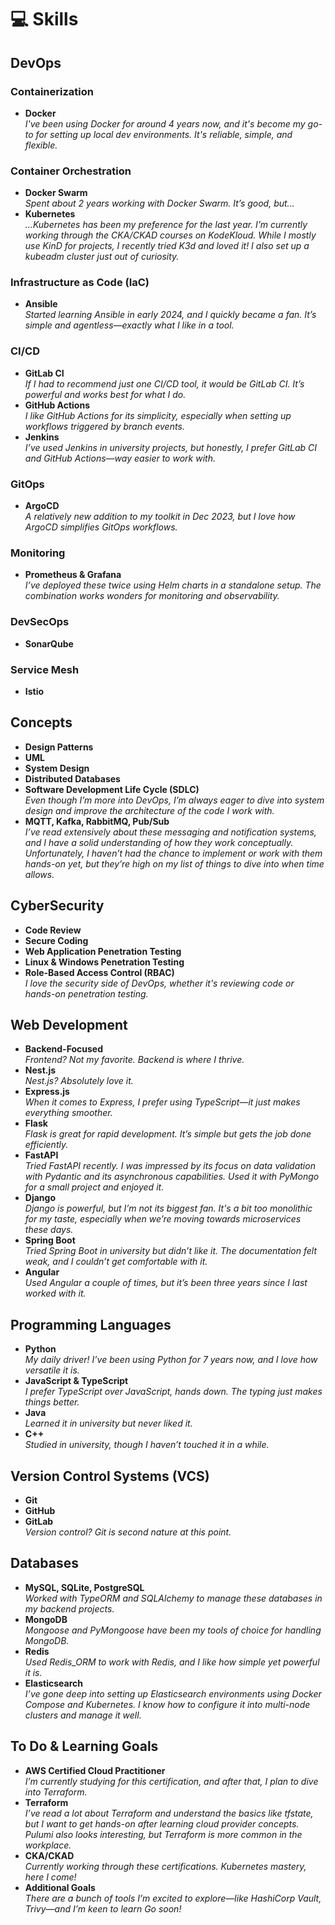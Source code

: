 # 💻 Skills

## DevOps

### Containerization
- **Docker**  
  *I've been using Docker for around 4 years now, and it's become my go-to for setting up local dev environments. It's reliable, simple, and flexible.*

### Container Orchestration
- **Docker Swarm**  
  *Spent about 2 years working with Docker Swarm. It’s good, but...*
- **Kubernetes**  
  *...Kubernetes has been my preference for the last year. I’m currently working through the CKA/CKAD courses on KodeKloud. While I mostly use KinD for projects, I recently tried K3d and loved it! I also set up a kubeadm cluster just out of curiosity.*

### Infrastructure as Code (IaC)
- **Ansible**  
  *Started learning Ansible in early 2024, and I quickly became a fan. It’s simple and agentless—exactly what I like in a tool.*

### CI/CD
- **GitLab CI**  
  *If I had to recommend just one CI/CD tool, it would be GitLab CI. It’s powerful and works best for what I do.*
- **GitHub Actions**  
  *I like GitHub Actions for its simplicity, especially when setting up workflows triggered by branch events.*
- **Jenkins**  
  *I’ve used Jenkins in university projects, but honestly, I prefer GitLab CI and GitHub Actions—way easier to work with.*

### GitOps
- **ArgoCD**  
  *A relatively new addition to my toolkit in Dec 2023, but I love how ArgoCD simplifies GitOps workflows.*

### Monitoring
- **Prometheus & Grafana**  
  *I’ve deployed these twice using Helm charts in a standalone setup. The combination works wonders for monitoring and observability.*

### DevSecOps
- **SonarQube**  

### Service Mesh
- **Istio**  

## Concepts
- **Design Patterns**  
- **UML**  
- **System Design**  
- **Distributed Databases**  
- **Software Development Life Cycle (SDLC)**  
  *Even though I’m more into DevOps, I’m always eager to dive into system design and improve the architecture of the code I work with.*
- **MQTT, Kafka, RabbitMQ, Pub/Sub**  
  *I’ve read extensively about these messaging and notification systems, and I have a solid understanding of how they work conceptually. Unfortunately, I haven’t had the chance to implement or work with them hands-on yet, but they’re high on my list of things to dive into when time allows.*
 

## CyberSecurity
- **Code Review**  
- **Secure Coding**  
- **Web Application Penetration Testing**  
- **Linux & Windows Penetration Testing**  
- **Role-Based Access Control (RBAC)**  
  *I love the security side of DevOps, whether it's reviewing code or hands-on penetration testing.*

## Web Development
- **Backend-Focused**  
  *Frontend? Not my favorite. Backend is where I thrive.*
- **Nest.js**  
  *Nest.js? Absolutely love it.*
- **Express.js**  
  *When it comes to Express, I prefer using TypeScript—it just makes everything smoother.*
- **Flask**  
  *Flask is great for rapid development. It’s simple but gets the job done efficiently.*
- **FastAPI**  
  *Tried FastAPI recently. I was impressed by its focus on data validation with Pydantic and its asynchronous capabilities. Used it with PyMongo for a small project and enjoyed it.*
- **Django**  
  *Django is powerful, but I’m not its biggest fan. It's a bit too monolithic for my taste, especially when we’re moving towards microservices these days.*
- **Spring Boot**  
  *Tried Spring Boot in university but didn’t like it. The documentation felt weak, and I couldn’t get comfortable with it.*
- **Angular**  
  *Used Angular a couple of times, but it’s been three years since I last worked with it.*

## Programming Languages
- **Python**  
  *My daily driver! I’ve been using Python for 7 years now, and I love how versatile it is.*
- **JavaScript & TypeScript**  
  *I prefer TypeScript over JavaScript, hands down. The typing just makes things better.*
- **Java**  
  *Learned it in university but never liked it.*
- **C++**  
  *Studied in university, though I haven’t touched it in a while.*

## Version Control Systems (VCS)
- **Git**  
- **GitHub**  
- **GitLab**  
  *Version control? Git is second nature at this point.*

## Databases
- **MySQL, SQLite, PostgreSQL**  
  *Worked with TypeORM and SQLAlchemy to manage these databases in my backend projects.*
- **MongoDB**  
  *Mongoose and PyMongoose have been my tools of choice for handling MongoDB.*
- **Redis**  
  *Used Redis_ORM to work with Redis, and I like how simple yet powerful it is.*
- **Elasticsearch**  
  *I’ve gone deep into setting up Elasticsearch environments using Docker Compose and Kubernetes. I know how to configure it into multi-node clusters and manage it well.*

## To Do & Learning Goals
- **AWS Certified Cloud Practitioner**  
  *I’m currently studying for this certification, and after that, I plan to dive into Terraform.*
- **Terraform**  
  *I’ve read a lot about Terraform and understand the basics like tfstate, but I want to get hands-on after learning cloud provider concepts. Pulumi also looks interesting, but Terraform is more common in the workplace.*
- **CKA/CKAD**  
  *Currently working through these certifications. Kubernetes mastery, here I come!*
- **Additional Goals**  
  *There are a bunch of tools I’m excited to explore—like HashiCorp Vault, Trivy—and I’m keen to learn Go soon!*

